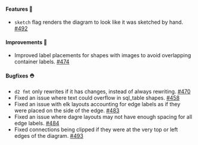 #### Features 🚀

- `sketch` flag renders the diagram to look like it was sketched by hand. [#492](https://github.com/terrastruct/d2/pull/492)

#### Improvements 🧹

- Improved label placements for shapes with images to avoid overlapping container labels. [#474](https://github.com/terrastruct/d2/pull/474)

#### Bugfixes ⛑️

- `d2 fmt` only rewrites if it has changes, instead of always rewriting. [#470](https://github.com/terrastruct/d2/pull/470)
- Fixed an issue where text could overflow in sql_table shapes. [#458](https://github.com/terrastruct/d2/pull/458)
- Fixed an issue with elk layouts accounting for edge labels as if they were placed on the side of the edge. [#483](https://github.com/terrastruct/d2/pull/483)
- Fixed an issue where dagre layouts may not have enough spacing for all edge labels. [#484](https://github.com/terrastruct/d2/pull/484)
- Fixed connections being clipped if they were at the very top or left edges of the diagram. [#493](https://github.com/terrastruct/d2/pull/493)
